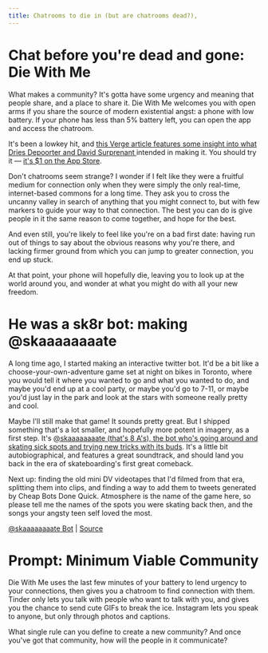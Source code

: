 ```yaml
---
title: Chatrooms to die in (but are chatrooms dead?), 
---
```

# Chat before you're dead and gone: Die With Me
What makes a community? It's gotta have some urgency and meaning that people share, and a place to share it. Die With Me welcomes you with open arms if you share the source of modern existential angst: a phone with low battery. If your phone has less than 5% battery left, you can open the app and access the chatroom.

It's been a lowkey hit, and [this Verge article features some insight into what Dries Depoorter and David Surprenant ](https://www.theverge.com/2018/1/25/16911278/die-with-me-app-chatroom-ios-low-battery) intended in making it. You should try it — [it's $1 on the App Store](https://itunes.apple.com/us/app/die-with-me/id1317265106?mt=8). 

Don't chatrooms seem strange? I wonder if I felt like they were a fruitful medium for connection only when they were simply the only real-time, internet-based commons for a long time. They ask you to cross the uncanny valley in search of anything that you might connect to, but with few markers to guide your way to that connection. The best you can do is give people in it the same reason to come together, and hope for the best.

And even still, you're likely to feel like you're on a bad first date: having run out of things to say about the obvious reasons why you're there, and lacking firmer ground from which you can jump to greater connection, you end up stuck.

At that point, your phone will hopefully die, leaving you to look up at the world around you, and wonder at what you might do with all your new freedom.

# He was a sk8r bot: making @skaaaaaaaate
A long time ago, I started making an interactive twitter bot. It'd be a bit like a choose-your-own-adventure game set at night on bikes in Toronto, where you would tell it where you wanted to go and what you wanted to do, and maybe you'd end up at a cool party, or maybe you'd go to 7-11, or maybe you'd just lay in the park and look at the stars with someone really pretty and cool.

Maybe I'll still make that game! It sounds pretty great. But I shipped something that's a lot smaller, and hopefully more potent in imagery, as a first step. It's [@skaaaaaaaate (that's 8 A's), the bot who's going around and skating sick spots and trying new tricks with its buds](https://twitter.com/skaaaaaaaate). It's a little bit autobiographical, and features a great soundtrack, and should land you back in the era of skateboarding's first great comeback.

Next up: finding the old mini DV videotapes that I'd filmed from that era, splitting them into clips, and finding a way to add them to tweets generated by Cheap Bots Done Quick. Atmosphere is the name of the game here, so please tell me the names of the spots you were skating back then, and the songs your angsty teen self loved the most.

[@skaaaaaaaate Bot](https://twitter.com/skaaaaaaaate) | [Source](https://cheapbotsdonequick.com/source/skaaaaaaaate)

# Prompt: Minimum Viable Community
Die With Me uses the last few minutes of your battery to lend urgency to your connections, then gives you a chatroom to find connection with them. Tinder only lets you talk with people who want to talk with you, and gives you the chance to send cute GIFs to break the ice. Instagram lets you speak to anyone, but only through photos and captions.

What single rule can you define to create a new community? And once you've got that community, how will the people in it communicate?